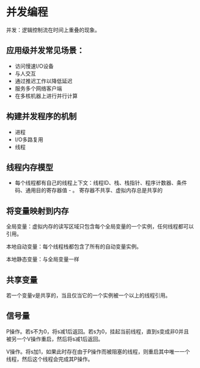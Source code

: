# 并发编程
并发：逻辑控制流在时间上重叠的现象。

## 应用级并发常见场景：
 - 访问慢速I/O设备
 - 与人交互
 - 通过推迟工作以降低延迟
 - 服务多个网络客户端
 - 在多核机器上进行并行计算

## 构建并发程序的机制
 - 进程
 - I/O多路复用
 - 线程

## 线程内存模型
 - 每个线程都有自己的线程上下文：线程ID、栈、栈指针、程序计数器、条件码、通用目的寄存器值 - 。
寄存器不共享、虚拟内存总是共享的

## 将变量映射到内存
全局变量：虚拟内存的读写区域只包含每个全局变量的一个实例，任何线程都可以引用。

本地自动变量：每个线程栈都包含了所有的自动变量实例。

本地静态变量：与全局变量一样

## 共享变量
若一个变量v是共享的，当且仅当它的一个实例被一个以上的线程引用。

## 信号量
P操作。若s不为0，将s减1后返回。若s为0，挂起当前线程，直到s变成非0并且被另一个V操作重启，然后将s减1后返回。

V操作。将s加1，如果此时存在由于P操作而被阻塞的线程，则重启其中唯一一个线程，然后这个线程会完成其P操作。